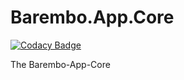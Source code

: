 # Barembo.App.Core

[![Codacy Badge](https://api.codacy.com/project/badge/Grade/98f3c42dc7a847878d82f46b3e86b60a)](https://app.codacy.com/gh/TopperDEL/Barembo.App.Core?utm_source=github.com&utm_medium=referral&utm_content=TopperDEL/Barembo.App.Core&utm_campaign=Badge_Grade_Settings)

 The Barembo-App-Core
